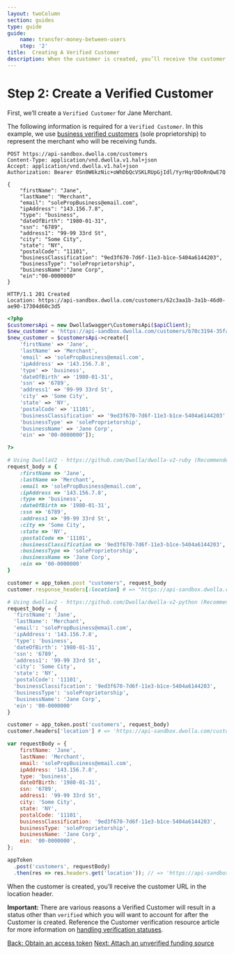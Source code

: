 ```yaml
---
layout: twoColumn
section: guides
type: guide
guide:
    name: transfer-money-between-users
    step: '2'
title:  Creating A Verified Customer
description: When the customer is created, you’ll receive the customer URL in the location header.
---
```

# Step 2: Create a Verified Customer

First, we’ll create a `Verified Customer` for Jane Merchant.

The following information is required for a `Verified Customer`. In this example, we use [business verified customers](https://developers.dwolla.com/resources/business-verified-customer.html) (sole proprietorship) to represent the merchant who will be receiving funds.

```raw
POST https://api-sandbox.dwolla.com/customers
Content-Type: application/vnd.dwolla.v1.hal+json
Accept: application/vnd.dwolla.v1.hal+json
Authorization: Bearer 0Sn0W6kzNic+oWhDbQcVSKLRUpGjIdl/YyrHqrDDoRnQwE7Q

{
    "firstName": "Jane",
    "lastName": "Merchant",
    "email": "solePropBusiness@email.com",
    "ipAddress": "143.156.7.8",
    "type": "business",
    "dateOfBirth": "1980-01-31",
    "ssn": "6789",
    "address1": "99-99 33rd St",
    "city": "Some City",
    "state": "NY",
    "postalCode": "11101",
    "businessClassification": "9ed3f670-7d6f-11e3-b1ce-5404a6144203",
    "businessType": "soleProprietorship",
    "businessName":"Jane Corp",
    "ein":"00-0000000"
}

HTTP/1.1 201 Created
Location: https://api-sandbox.dwolla.com/customers/62c3aa1b-3a1b-46d0-ae90-17304d60c3d5
```

```php
<?php
$customersApi = new DwollaSwagger\CustomersApi($apiClient);
$new_customer = 'https://api-sandbox.dwolla.com/customers/b70c3194-35fa-49e8-9243-d55a30e06d1e';
$new_customer = $customersApi->create([
    'firstName' => 'Jane',
    'lastName' => 'Merchant',
    'email' => 'solePropBusiness@email.com',
    'ipAddress' => '143.156.7.8',
    'type' => 'business',
    'dateOfBirth' => '1980-01-31',
    'ssn' => '6789',
    'address1' => '99-99 33rd St',
    'city' => 'Some City',
    'state' => 'NY',
    'postalCode' => '11101',
    'businessClassification' => '9ed3f670-7d6f-11e3-b1ce-5404a6144203',
    'businessType' => 'soleProprietorship',
    'businessName' => 'Jane Corp',
    'ein' => '00-0000000']);

?>
```

```ruby
# Using DwollaV2 - https://github.com/Dwolla/dwolla-v2-ruby (Recommended)
request_body = {
    :firstName => 'Jane',
    :lastName => 'Merchant',
    :email => 'solePropBusiness@email.com',
    :ipAddress => '143.156.7.8',
    :type => 'business',
    :dateOfBirth => '1980-01-31',
    :ssn => '6789',
    :address1 => '99-99 33rd St',
    :city => 'Some City',
    :state => 'NY',
    :postalCode => '11101',
    :businessClassification => '9ed3f670-7d6f-11e3-b1ce-5404a6144203',
    :businessType => 'soleProprietorship',
    :businessName => 'Jane Corp',
    :ein => '00-0000000'
}

customer = app_token.post "customers", request_body
customer.response_headers[:location] # => "https://api-sandbox.dwolla.com/customers/62c3aa1b-3a1b-46d0-ae90-17304d60c3d5"
```

```python
# Using dwollav2 - https://github.com/Dwolla/dwolla-v2-python (Recommended)
request_body = {
  'firstName': 'Jane',
  'lastName': 'Merchant',
  'email': 'solePropBusiness@email.com',
  'ipAddress': '143.156.7.8',
  'type': 'business',
  'dateOfBirth': '1980-01-31',
  'ssn': '6789',
  'address1': '99-99 33rd St',
  'city': 'Some City',
  'state': 'NY',
  'postalCode': '11101',
  'businessClassification': '9ed3f670-7d6f-11e3-b1ce-5404a6144203',
  'businessType': 'soleProprietorship',
  'businessName': 'Jane Corp',
  'ein': '00-0000000'
}

customer = app_token.post('customers', request_body)
customer.headers['location'] # => 'https://api-sandbox.dwolla.com/customers/62c3aa1b-3a1b-46d0-ae90-17304d60c3d5'
```

```javascript
var requestBody = {
    firstName: 'Jane',
    lastName: 'Merchant',
    email: 'solePropBusiness@email.com',
    ipAddress: '143.156.7.8',
    type: 'business',
    dateOfBirth: '1980-01-31',
    ssn: '6789',
    address1: '99-99 33rd St',
    city: 'Some City',
    state: 'NY',
    postalCode: '11101',
    businessClassification: '9ed3f670-7d6f-11e3-b1ce-5404a6144203',
    businessType: 'soleProprietorship',
    businessName: 'Jane Corp',
    ein: '00-0000000',
};

appToken
  .post('customers', requestBody)
  .then(res => res.headers.get('location')); // => 'https://api-sandbox.dwolla.com/customers/62c3aa1b-3a1b-46d0-ae90-17304d60c3d5'
```

When the customer is created, you’ll receive the customer URL in the location header.

**Important:** There are various reasons a Verified Customer will result in a status other than `verified` which you will want to account for after the Customer is created. Reference the Customer verification resource article for more information on [handling verification statuses](https://developers.dwolla.com/resources/customer-verification/handling-verification-statuses.html).

<nav class="pager-nav">
    <a href="./obtain-access-token.html">Back: Obtain an access token</a>
    <a href="attach-unverified-bank.html">Next: Attach an unverified funding source</a>
</nav>
